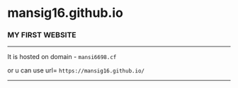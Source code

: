 # mansig16.github.io


### MY FIRST WEBSITE
---

It is hosted on domain - `mansi6698.cf`


or u can use url= `https://mansig16.github.io/`

---
